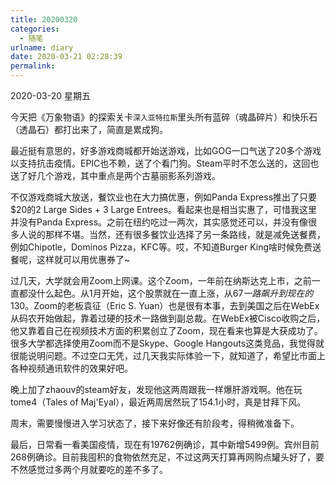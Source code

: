 ```yaml
---
title: 20200320
categories:
  - 随笔
urlname: diary
date: 2020-03-21 02:28:39
permalink:
---
```

2020-03-20 星期五

今天把《万象物语》的探索关卡`深入亚特拉斯`里头所有蓝碎（魂晶碎片）和快乐石（透晶石）都打出来了，简直是累成狗。

最近挺有意思的，好多游戏商城都开始送游戏，比如GOG一口气送了20多个游戏以支持抗击疫情。EPIC也不赖，送了个看门狗。Steam平时不怎么送的，这回也送了好几个游戏，其中重点是两个古墓丽影系列游戏。

不仅游戏商城大放送，餐饮业也在大力搞优惠，例如Panda Express推出了只要$20的2 Large Sides + 3 Large Entrees。看起来也是相当实惠了，可惜我这里并没有Panda Express。之前在纽约吃过一两次，其实感觉还可以，并没有像很多人说的那样不堪。当然，还有很多餐饮业选择了另一条路线，就是减免送餐费，例如Chipotle，Dominos Pizza，KFC等。哎，不知道Burger King啥时候免费送餐呢，这样就可以用优惠券了~

过几天，大学就会用Zoom上网课。这个Zoom，一年前在纳斯达克上市，之前一直都没什么起色。从1月开始，这个股票就在一直上涨，从$67一路飙升到现在的$130。Zoom的老板袁征（Eric S. Yuan）也是很有本事，去到美国之后在WebEx从码农开始做起，靠着过硬的技术一路做到副总裁。在WebEx被Cisco收购之后，他又靠着自己在视频技术方面的积累创立了Zoom，现在看来也算是大获成功了。很多大学都选择使用Zoom而不是Skype、Google Hangouts这类竞品，我觉得就很能说明问题。不过空口无凭，过几天我实际体验一下，就知道了，希望比市面上各种视频通讯软件的效果好吧。

晚上加了zhaouv的steam好友，发现他这两周跟我一样爆肝游戏啊。他在玩tome4（Tales of Maj'Eyal），最近两周居然玩了154.1小时，真是甘拜下风。

周末，需要慢慢进入学习状态了，接下来好像还有阶段考，得稍微准备下。

最后，日常看一看美国疫情，现在有19762例确诊，其中新增5499例。宾州目前268例确诊。目前我囤积的食物依然充足，不过这两天打算再网购点罐头好了，要不然感觉过多两个月就要吃的差不多了。